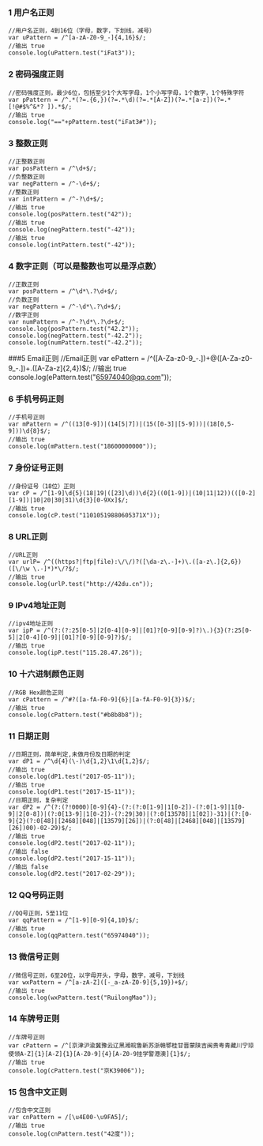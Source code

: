 ### 1 用户名正则
	//用户名正则，4到16位（字母，数字，下划线，减号）
	var uPattern = /^[a-zA-Z0-9_-]{4,16}$/;
	//输出 true
	console.log(uPattern.test("iFat3"));
### 2 密码强度正则
	//密码强度正则，最少6位，包括至少1个大写字母，1个小写字母，1个数字，1个特殊字符
	var pPattern = /^.*(?=.{6,})(?=.*\d)(?=.*[A-Z])(?=.*[a-z])(?=.*[!@#$%^&*? ]).*$/;
	//输出 true
	console.log("=="+pPattern.test("iFat3#"));
### 3 整数正则
	//正整数正则
	var posPattern = /^\d+$/;
	//负整数正则
	var negPattern = /^-\d+$/;
	//整数正则
	var intPattern = /^-?\d+$/;
	//输出 true
	console.log(posPattern.test("42"));
	//输出 true
	console.log(negPattern.test("-42"));
	//输出 true
	console.log(intPattern.test("-42"));
### 4 数字正则（可以是整数也可以是浮点数）
	//正数正则
	var posPattern = /^\d*\.?\d+$/;
	//负数正则
	var negPattern = /^-\d*\.?\d+$/;
	//数字正则
	var numPattern = /^-?\d*\.?\d+$/;
	console.log(posPattern.test("42.2"));
	console.log(negPattern.test("-42.2"));
	console.log(numPattern.test("-42.2"));
###5 Email正则
	//Email正则
	var ePattern = /^([A-Za-z0-9_\-\.])+\@([A-Za-z0-9_\-\.])+\.([A-Za-z]{2,4})$/;
	//输出 true
	console.log(ePattern.test("65974040@qq.com"));
### 6 手机号码正则
	//手机号正则
	var mPattern = /^((13[0-9])|(14[5|7])|(15([0-3]|[5-9]))|(18[0,5-9]))\d{8}$/;
	//输出 true
	console.log(mPattern.test("18600000000"));
### 7 身份证号正则
	//身份证号（18位）正则
	var cP = /^[1-9]\d{5}(18|19|([23]\d))\d{2}((0[1-9])|(10|11|12))(([0-2][1-9])|10|20|30|31)\d{3}[0-9Xx]$/;
	//输出 true
	console.log(cP.test("11010519880605371X"));
### 8 URL正则
	//URL正则
	var urlP= /^((https?|ftp|file):\/\/)?([\da-z\.-]+)\.([a-z\.]{2,6})([\/\w \.-]*)*\/?$/;
	//输出 true
	console.log(urlP.test("http://42du.cn"));
### 9 IPv4地址正则
	//ipv4地址正则
	var ipP = /^(?:(?:25[0-5]|2[0-4][0-9]|[01]?[0-9][0-9]?)\.){3}(?:25[0-5]|2[0-4][0-9]|[01]?[0-9][0-9]?)$/;
	//输出 true
	console.log(ipP.test("115.28.47.26"));
### 10 十六进制颜色正则
	//RGB Hex颜色正则
	var cPattern = /^#?([a-fA-F0-9]{6}|[a-fA-F0-9]{3})$/;
	//输出 true
	console.log(cPattern.test("#b8b8b8"));
### 11 日期正则
	//日期正则，简单判定,未做月份及日期的判定
	var dP1 = /^\d{4}(\-)\d{1,2}\1\d{1,2}$/;
	//输出 true
	console.log(dP1.test("2017-05-11"));
	//输出 true
	console.log(dP1.test("2017-15-11"));
	//日期正则，复杂判定
	var dP2 = /^(?:(?!0000)[0-9]{4}-(?:(?:0[1-9]|1[0-2])-(?:0[1-9]|1[0-9]|2[0-8])|(?:0[13-9]|1[0-2])-(?:29|30)|(?:0[13578]|1[02])-31)|(?:[0-9]{2}(?:0[48]|[2468][048]|[13579][26])|(?:0[48]|[2468][048]|[13579][26])00)-02-29)$/;
	//输出 true
	console.log(dP2.test("2017-02-11"));
	//输出 false
	console.log(dP2.test("2017-15-11"));
	//输出 false
	console.log(dP2.test("2017-02-29"));
### 12 QQ号码正则
	//QQ号正则，5至11位
	var qqPattern = /^[1-9][0-9]{4,10}$/;
	//输出 true
	console.log(qqPattern.test("65974040"));
### 13 微信号正则
	//微信号正则，6至20位，以字母开头，字母，数字，减号，下划线
	var wxPattern = /^[a-zA-Z]([-_a-zA-Z0-9]{5,19})+$/;
	//输出 true
	console.log(wxPattern.test("RuilongMao"));
### 14 车牌号正则
	//车牌号正则
	var cPattern = /^[京津沪渝冀豫云辽黑湘皖鲁新苏浙赣鄂桂甘晋蒙陕吉闽贵粤青藏川宁琼使领A-Z]{1}[A-Z]{1}[A-Z0-9]{4}[A-Z0-9挂学警港澳]{1}$/;
	//输出 true
	console.log(cPattern.test("京K39006"));
### 15 包含中文正则
	//包含中文正则
	var cnPattern = /[\u4E00-\u9FA5]/;
	//输出 true
	console.log(cnPattern.test("42度"));
